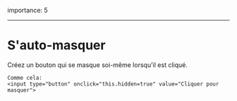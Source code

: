 importance: 5

---

# S'auto-masquer

Créez un bouton qui se masque soi-même lorsqu'il est cliqué.

```online
Comme cela:
<input type="button" onclick="this.hidden=true" value="Cliquer pour masquer">
```
<!--
# Hide self

Create a button that hides itself on click.

```online
Like this:
<input type="button" onclick="this.hidden=true" value="Click to hide">
```
-->
